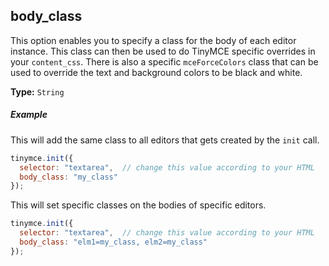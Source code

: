 ## body_class

This option enables you to specify a class for the body of each editor instance. This class can then be used to do TinyMCE specific overrides in your `content_css`. There is also a specific `mceForceColors` class that can be used to override the text and background colors to be black and white.

**Type:** `String`

##### Example

This will add the same class to all editors that gets created by the `init` call.

```js
tinymce.init({
  selector: "textarea",  // change this value according to your HTML
  body_class: "my_class"
});
```

This will set specific classes on the bodies of specific editors.

```js
tinymce.init({
  selector: "textarea",  // change this value according to your HTML
  body_class: "elm1=my_class, elm2=my_class"
});
```
